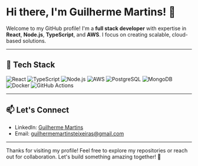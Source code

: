 # Hi there, I'm Guilherme Martins! 👋

Welcome to my GitHub profile! I'm a **full stack developer** with expertise in **React**, **Node.js**, **TypeScript**, and **AWS**. I focus on creating scalable, cloud-based solutions.

---

## 🔧 Tech Stack

![React](https://img.shields.io/badge/-React-61DAFB?logo=react&logoColor=white&style=flat-square) ![TypeScript](https://img.shields.io/badge/-TypeScript-007ACC?logo=typescript&logoColor=white&style=flat-square) ![Node.js](https://img.shields.io/badge/-Node.js-339933?logo=node.js&logoColor=white&style=flat-square) ![AWS](https://img.shields.io/badge/-AWS-FF9900?logo=amazon-aws&logoColor=white&style=flat-square) ![PostgreSQL](https://img.shields.io/badge/-PostgreSQL-336791?logo=postgresql&logoColor=white&style=flat-square) ![MongoDB](https://img.shields.io/badge/-MongoDB-47A248?logo=mongodb&logoColor=white&style=flat-square) ![Docker](https://img.shields.io/badge/-Docker-2496ED?logo=docker&logoColor=white&style=flat-square) ![GitHub Actions](https://img.shields.io/badge/-GitHub%20Actions-2088FF?logo=github-actions&logoColor=white&style=flat-square)

---

## 📫 Let's Connect

- LinkedIn: [Guilherme Martins](https://www.linkedin.com/in/guilhermemartinsteixeira)
- Email: [guilhermemartinsteixeiras@gmail.com](mailto:guilhermemartinsteixeiras@gmail.com)

---

Thanks for visiting my profile! Feel free to explore my repositories or reach out for collaboration. Let's build something amazing together! 🚀
